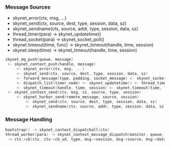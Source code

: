 
### Message Sources
- skynet_error(ctx, msg, ...)
- skynet_send(ctx, source, dest, type, session, data, sz)
- skynet_sendname(ctx, source, addr, type, session, data, sz)
- thread_timer(para) -> skynet_updatetime()
- thread_socket(para) -> skynet_socket_poll()
- skynet.timeout(time, func) -> skynet_timeout(handle, time, session)
- skynet.sleep(time) -> skynet_timeout(handle, time, session)

```c
skynet_mq_push(queue, message)  
 <- skynet_context_push(handle, message)  
     <- skynet_error(ctx, msg, ...)  
     <- skynet_send(ctx, source, dest, type, session, data, sz)  
     <- forward_message(type, padding, socket_message) <- skynet_socket_poll() <- thread_socket(para)  
     <- dispatch_list(timer_node) <- skynet_updatetime() <- thread_timer(para)  
     <- skynet_timeout(handle, time, session) <- skynet.timeout(time, func) skynet.sleep(time)  
 <- skynet_context_send(ctx, msg, sz, source, type, session)  
     <- skynet_harbor_send(remote_message, source, session)  
         <- skynet_send(ctx, source, dest, type, session, data, sz)  
         <- skynet_sendname(ctx, source, addr, type, session, data, sz)    
```

### Message Handling

```c
bootstrap() -> skynet_context_dispatchall(ctx)
thread_worker(para) -> skynet_context_message_dispatch(monitor, queue, weight)    
 -> ctx->cb(ctx, ctx->cb_ud, type, msg->session, msg->source, msg->data, sz)
``` 
